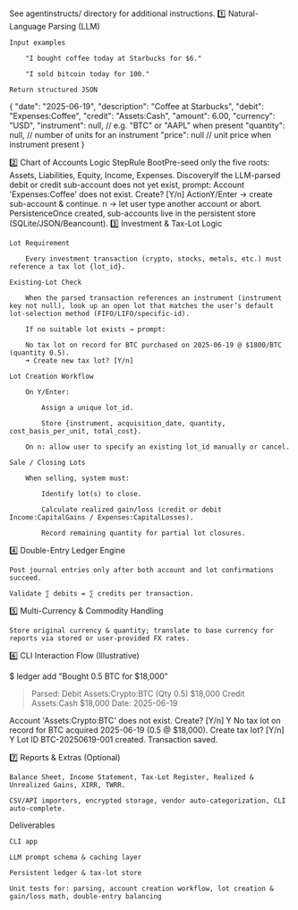 See agentinstructs/ directory for additional instructions.
1️⃣ Natural-Language Parsing (LLM)

    Input examples

        "I bought coffee today at Starbucks for $6."

        "I sold bitcoin today for 100."

    Return structured JSON

{
  "date": "2025-06-19",
  "description": "Coffee at Starbucks",
  "debit": "Expenses:Coffee",
  "credit": "Assets:Cash",
  "amount": 6.00,
  "currency": "USD",
  "instrument": null,          // e.g. "BTC" or "AAPL" when present
  "quantity": null,            // number of units for an instrument
  "price": null                // unit price when instrument present
}

2️⃣ Chart of Accounts Logic
StepRule
BootPre-seed only the five roots: Assets, Liabilities, Equity, Income, Expenses.
DiscoveryIf the LLM-parsed debit or credit sub-account does not yet exist, prompt:
Account 'Expenses:Coffee' does not exist. Create? [Y/n]
ActionY/Enter → create sub-account & continue. n → let user type another account or abort.
PersistenceOnce created, sub-accounts live in the persistent store (SQLite/JSON/Beancount).
3️⃣ Investment & Tax-Lot Logic

    Lot Requirement

        Every investment transaction (crypto, stocks, metals, etc.) must reference a tax lot {lot_id}.

    Existing-Lot Check

        When the parsed transaction references an instrument (instrument key not null), look up an open lot that matches the user’s default lot-selection method (FIFO/LIFO/specific-id).

        If no suitable lot exists → prompt:

        No tax lot on record for BTC purchased on 2025-06-19 @ $1800/BTC (quantity 0.5).
        ➜ Create new tax lot? [Y/n]

    Lot Creation Workflow

        On Y/Enter:

            Assign a unique lot_id.

            Store {instrument, acquisition_date, quantity, cost_basis_per_unit, total_cost}.

        On n: allow user to specify an existing lot_id manually or cancel.

    Sale / Closing Lots

        When selling, system must:

            Identify lot(s) to close.

            Calculate realized gain/loss (credit or debit Income:CapitalGains / Expenses:CapitalLosses).

            Record remaining quantity for partial lot closures.

4️⃣ Double-Entry Ledger Engine

    Post journal entries only after both account and lot confirmations succeed.

    Validate ∑ debits = ∑ credits per transaction.

5️⃣ Multi-Currency & Commodity Handling

    Store original currency & quantity; translate to base currency for reports via stored or user-provided FX rates.

6️⃣ CLI Interaction Flow (Illustrative)

$ ledger add "Bought 0.5 BTC for $18,000"
> Parsed:
  Debit Assets:Crypto:BTC (Qty 0.5)           $18,000
  Credit Assets:Cash                          $18,000
  Date: 2025-06-19

Account 'Assets:Crypto:BTC' does not exist. Create? [Y/n] Y
No tax lot on record for BTC acquired 2025-06-19 (0.5 @ $18,000). Create tax lot? [Y/n] Y
Lot ID BTC-20250619-001 created.
Transaction saved.

7️⃣ Reports & Extras (Optional)

    Balance Sheet, Income Statement, Tax-Lot Register, Realized & Unrealized Gains, XIRR, TWRR.

    CSV/API importers, encrypted storage, vendor auto-categorization, CLI auto-complete.

Deliverables

    CLI app

    LLM prompt schema & caching layer

    Persistent ledger & tax-lot store

    Unit tests for: parsing, account creation workflow, lot creation & gain/loss math, double-entry balancing
